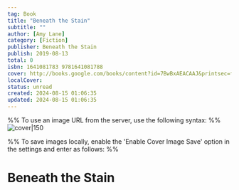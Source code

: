 ```yaml
---
tag: Book
title: "Beneath the Stain"
subtitle: ""
author: [Amy Lane]
category: [Fiction]
publisher: Beneath the Stain
publish: 2019-08-13
total: 0
isbn: 1641081783 9781641081788
cover: http://books.google.com/books/content?id=7BwBxAEACAAJ&printsec=frontcover&img=1&zoom=1&source=gbs_api
localCover: 
status: unread
created: 2024-08-15 01:06:35
updated: 2024-08-15 01:06:35
---
```


%% To use an image URL from the server, use the following syntax: %%
![cover|150](http://books.google.com/books/content?id=7BwBxAEACAAJ&printsec=frontcover&img=1&zoom=1&source=gbs_api)

%% To save images locally, enable the 'Enable Cover Image Save' option in the settings and enter as follows: %%


# Beneath the Stain